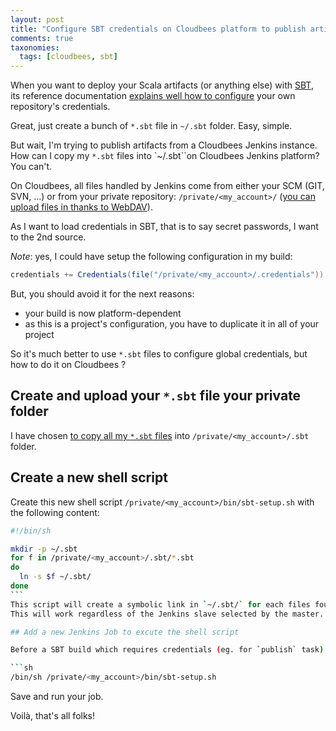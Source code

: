 ```yaml
---
layout: post
title: "Configure SBT credentials on Cloudbees platform to publish artifacts"
comments: true
taxonomies: 
  tags: [cloudbees, sbt]
---
```


When you want to deploy your Scala artifacts (or anything else) with [SBT](http://www.scala-sbt.org), its reference documentation [explains well how to configure](http://www.scala-sbt.org/release/docs/Community/Using-Sonatype.html#fourth-adding-credentials) your own repository's credentials.

Great, just create a bunch of `*.sbt` file in `~/.sbt` folder. Easy, simple.

But wait, I'm trying to publish artifacts from a Cloudbees Jenkins instance. How can I copy my `*.sbt` files into `~/.sbt``on Cloudbees Jenkins platform? You can't.

On Cloudbees, all files handled by Jenkins come from either your SCM (GIT, SVN, ...) or from your private repository: `/private/<my_account>/` ([you can upload files in thanks to WebDAV](http://wiki.cloudbees.com/bin/view/DEV/Sharing+Files+with+Build+Executors)).

As I want to load credentials in SBT, that is to say secret passwords, I want to the 2nd source.

*Note*: yes, I could have setup the following configuration in my build:

```scala
credentials += Credentials(file("/private/<my_account>/.credentials"))
```
But, you should avoid it for the next reasons:

- your build is now platform-dependent
- as this is a project's configuration, you have to duplicate it in all of your project

So it's much better to use `*.sbt` files to configure global credentials, but how to do it on Cloudbees ?

## Create and upload your `*.sbt` file your private folder

I have chosen [to copy all my `*.sbt` files](http://wiki.cloudbees.com/bin/view/DEV/Sharing+Files+with+Build+Executors) into `/private/<my_account>/.sbt` folder.

## Create a new shell script

Create this new shell script `/private/<my_account>/bin/sbt-setup.sh` with the following content:

```sh
#!/bin/sh

mkdir -p ~/.sbt
for f in /private/<my_account>/.sbt/*.sbt
do
  ln -s $f ~/.sbt/
done
``` 
This script will create a symbolic link in `~/.sbt/` for each files found in `/private/<my_account>/.sbt`.
This will work regardless of the Jenkins slave selected by the master.

## Add a new Jenkins Job to excute the shell script

Before a SBT build which requires credentials (eg. for `publish` task), create a new Jenkins job :

```sh
/bin/sh /private/<my_account>/bin/sbt-setup.sh

```
Save and run your job.

Voilà, that's all folks!
